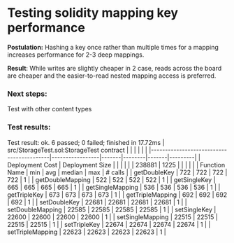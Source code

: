 # Testing solidity mapping key performance

**Postulation:** Hashing a key once rather than multiple times for a mapping increases performance for 2-3 deep mappings.

**Result**: While writes are slightly cheaper in 2 case, reads across the board are cheaper and the easier-to-read nested mapping access is preferred.

### Next steps:
Test with other content types

### Test results:
Test result: ok. 6 passed; 0 failed; finished in 17.72ms
| src/StorageTest.sol:StorageTest contract |                 |       |        |       |         |
|------------------------------------------|-----------------|-------|--------|-------|---------|
| Deployment Cost                          | Deployment Size |       |        |       |         |
| 238881                                   | 1225            |       |        |       |         |
| Function Name                            | min             | avg   | median | max   | # calls |
| getDoubleKey                             | 722             | 722   | 722    | 722   | 1       |
| getDoubleMapping                         | 522             | 522   | 522    | 522   | 1       |
| getSingleKey                             | 665             | 665   | 665    | 665   | 1       |
| getSingleMapping                         | 536             | 536   | 536    | 536   | 1       |
| getTripleKey                             | 673             | 673   | 673    | 673   | 1       |
| getTripleMapping                         | 692             | 692   | 692    | 692   | 1       |
| setDoubleKey                             | 22681           | 22681 | 22681  | 22681 | 1       |
| setDoubleMapping                         | 22585           | 22585 | 22585  | 22585 | 1       |
| setSingleKey                             | 22600           | 22600 | 22600  | 22600 | 1       |
| setSingleMapping                         | 22515           | 22515 | 22515  | 22515 | 1       |
| setTripleKey                             | 22674           | 22674 | 22674  | 22674 | 1       |
| setTripleMapping                         | 22623           | 22623 | 22623  | 22623 | 1       |